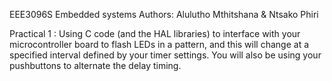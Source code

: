 EEE3096S Embedded systems 
Authors: Alulutho Mthitshana & Ntsako Phiri

Practical 1 :  Using C code (and the HAL libraries) to interface with
your microcontroller board to flash LEDs in a pattern, and this will change at a specified
interval defined by your timer settings. You will also be using your pushbuttons to
alternate the delay timing.
